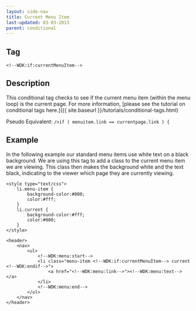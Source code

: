 ```yaml
---
layout: side-nav
title: Current Menu Item
last-updated: 03-03-2013
parent: conditional
---
```



## Tag

`<!--WDK:if:currentMenuItem-->`

## Description

This conditional tag checks to see if the current menu item (within the menu loop) is the current page.
For more information, [please see the tutorial on conditional tags here.]({{ site.baseurl }}/tutorials/conditional-tags.html)

Pseudo Equivalent:
`/>if ( menuitem.link == currentpage.link ) {`

## Example
In the following example our standard menu items use white text on a black background. We are using this tag to add a class to the current menu item we are viewing. This class then makes the background white and the text black, indicating to the viewer which page they are currently viewing.

~~~
<style type="text/css">
	li.menu-item {
		background-color:#000;
		color:#fff;
	}
	li.current {
		background-color:#fff;
		color:#000;
	}
</style>

<header>
	<nav>
		<ul>
			<!--WDK:menu:start-->
			<li class="menu-item <!--WDK:if:currentMenuItem--> current <!--WDK:endif-->">
				<a href="<!--WDK:menu:link-->"><!--WDK:menu:text--></a>
			</li>
			<!--WDK:menu:end-->
		</ul>
	</nav>
</header>
~~~